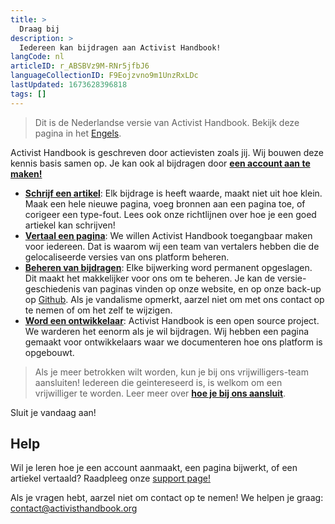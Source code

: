 ```yaml
---
title: >
  Draag bij
description: >
  Iedereen kan bijdragen aan Activist Handbook!
langCode: nl
articleID: r_ABSBVz9M-RNr5jfbJ6
languageCollectionID: F9Eojzvno9m1UnzRxLDc
lastUpdated: 1673628396818
tags: []
---
```


> Dit is de Nederlandse versie van Activist Handbook. Bekijk deze pagina in het [Engels](/contribute).

Activist Handbook is geschreven door actievisten zoals jij. Wij bouwen deze kennis basis samen op. Je kan ook al bijdragen door [**een account aan te maken!**](/login)

-   [**Schrijf een artikel**](/nl/write): Elk bijdrage is heeft waarde, maakt niet uit hoe klein. Maak een hele nieuwe pagina, voeg bronnen aan een pagina toe, of corigeer een type-fout. Lees ook onze richtlijnen over hoe je een goed artiekel kan schrijven!
-   [**Vertaal een pagina**](/nl/translate): We willen Activist Handbook toegangbaar maken voor iedereen. Dat is waarom wij een team van vertalers hebben die de gelocaliseerde versies van ons platform beheren.
-   [**Beheren van bijdragen**](/nl/moderate): Elke bijwerking word permanent opgeslagen. Dit maakt het makkelijker voor ons om te beheren. Je kan de versie-geschiedenis van paginas vinden op onze website, en op onze back-up op [Github](https://github.com/activisthandbook/articles). Als je vandalisme opmerkt, aarzel niet om met ons contact op te nemen of om het zelf te wijzigen.
-   [**Word een ontwikkelaar**](/nl/about/developers): Activist Handbook is een open source project. We warderen het eenorm als je wil bijdragen. Wij hebben een pagina gemaakt voor ontwikkelaars waar we documenteren hoe ons platform is opgebouwt.

> Als je meer betrokken wilt worden, kun je bij ons vrijwilligers-team aansluiten! Iedereen die geintereseerd is, is welkom om een vrijwilliger te worden. Leer meer over [**hoe je bij ons aansluit**](/nl/join).

<div><figcaption>Sluit je vandaag aan!</figcaption></div>

## Help

Wil je leren hoe je een account aanmaakt, een pagina bijwerkt, of een artiekel vertaald? Raadpleeg onze [support page!](/nl/support)

Als je vragen hebt, aarzel niet om contact op te nemen! We helpen je graag: [contact@activisthandbook.org](mailto:contact@activisthandbook.org)